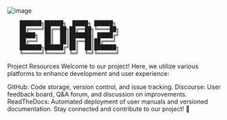 ![image](https://github.com/user-attachments/assets/1f9931e0-316f-4aff-88d2-0a3966ce15a6)

        ███████╗██████╗  █████╗ ██████╗ 
        ██╔════╝██╔══██╗██╔══██╗╚════██╗
        █████╗  ██║  ██║███████║ █████╔╝
        ██╔══╝  ██║  ██║██╔══██║██╔═══╝ 
        ███████╗██████╔╝██║  ██║███████╗
        ╚══════╝╚═════╝ ╚═╝  ╚═╝╚══════╝
                                

Project Resources
Welcome to our project! Here, we utilize various platforms to enhance development and user experience:

GitHub: Code storage, version control, and issue tracking.
Discourse: User feedback board, Q&A forum, and discussion on improvements.
ReadTheDocs: Automated deployment of user manuals and versioned documentation.
Stay connected and contribute to our project! 🚀





